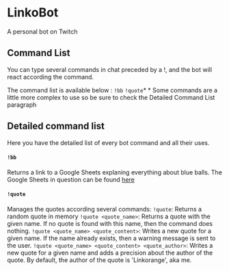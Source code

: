 # LinkoBot
A personal bot on Twitch

## Command List
You can type several commands in chat preceded by a !, and the bot will react according the command.

The command list is available below :
`!bb` `!quote`*
\* Some commands are a little more complex to use so be sure to check the Detailed Command List paragraph

## Detailed command list
Here you have the detailed list of every bot command and all their uses.

#### `!bb`
Returns a link to a Google Sheets explaning everything about blue balls. The Google Sheets in question can be found [here](https://goo.gl/7MH1MG)

#### `!quote`
Manages the quotes according several commands:
```!quote```: Returns a random quote in memory
```!quote <quote_name>```: Returns a quote with the given name. If no quote is found with this name, then the command does nothing.
```!quote <quote_name> <quote_content>```: Writes a new quote for a given name. If the name already exists, then a warning message is sent to the user.
```!quote <quote_name> <quote_content> <quote_author>```: Writes a new quote for a given name and adds a precision about the author of the quote. By default, the author of the quote is 'Linkorange', aka me.